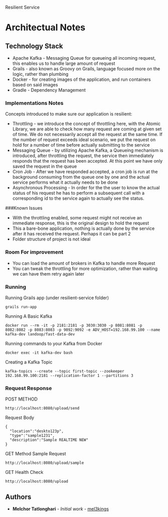   Resilient Service

 # Architectual Notes
 
 <Pending Design Picture>
  
 ## Technology Stack
* Apache Kafka - Messaging Queue for queueing all incoming request, this enables us to handle large amount of request
* Grails - also known as Groovy on Grails, language focused more on the logic, rather than plumbing
* Docker - for creating images of the application, and run containers based on said images
* Gradle - Dependency Management
 
 ### Implementations Notes
 Concepts introduced to make sure our application is resilient:
 * Throttling - we introduce the concept of throttling here, with the Atomic Library, we are able to check how many request
are coming at given set of time. We do not necessarily accept all the request at the same time. If the number of request exceeds
ideal scenario, we put the request on hold for a number of time before actually submitting to the service
 * Messaging Queue - by utilizing Apache Kafka, a Queueing mechanism is introduced, after throttling the request, the service
 then immediately responds that the request has been accepted. At this point we have only saved the request in the queue
 * Cron Job - After we have responded accepted, a cron job is run at the background consuming from the queue one by one 
 and the actual service performs what it actually needs to be done
 * Asynchronous Processing - In order for the the user to know the actual status of his request he has to perform a subsequent 
 call with a corresponding  id to the service again to actually see the status. 
 
###Known Issues
 * With the throttling enabled, some request might not receive an immediate response, this is the original design to hold the request
 * This a bare-bone application, nothing is actually done by the service after it has received the request. Perhaps it can be part 2
 * Folder structure of project is not ideal

 ### Room For improvement
 * You can load the amount of brokers in Kafka to handle more Request
 * You can tweak the throttling for more optimization, rather than waiting we can have them retry again later
 
 ### Running 
 Running Grails app (under resilient-service folder)
 ```
grails run-app 
 ```
Running A Basic Kafka  
```
docker run --rm -it -p 2181:2181 -p 3030:3030 -p 8081:8081 -p 8082:8082 -p 8083:8083 -p 9092:9092 -e ADV_HOST=192.168.99.100 --name kafka-dev landoop/fast-data-dev
```
Running commands to your Kafka from Docker
```
docker exec -it kafka-dev bash 
```
Creating a Kafka Topic
```
kafka-topics --create --topic first-topic --zookeeper 192.168.99.100:2181 --replication-factor 1 --partitions 3
```
### Request Response
POST METHOD
```
http://localhost:8080/upload/send
```
Request Body
```
{
  "location":"deskto123p",
  "type":"sample1231",
  "description":"Sample REALTIME NEW"
}
```

GET Method Sample Request
```
http://localhost:8080/upload/sample
```
GET Health Check
```
http://localhost:8080/upload
```
 ## Authors
 * **Melchor Tatlonghari** - *Initial work* - [mel3kings](https://github.com/mel3kings)
 
 
 
 
 
